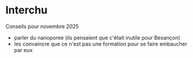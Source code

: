 # Interchu
Conseils pour novembre 2025
- parler du nanoporee (ils pensaient que c'était inutile pour Besançon)
- les convaincre que ce n'est pas une formation pour se faire embaucher par eux


